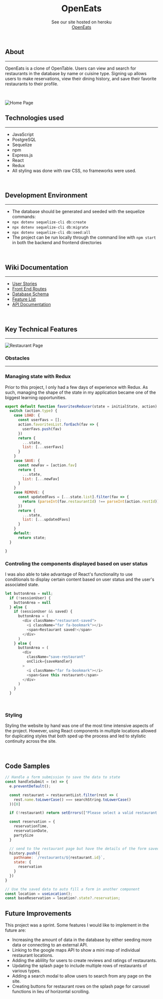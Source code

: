 <h1 align="center">OpenEats</h1>

<p align="center">See our site hosted on heroku
<br><a href="https://openeats-app.herokuapp.com/">OpenEats</a></br></p>
&nbsp

## About

---

OpenEats is a clone of OpenTable. Users can view and search for restaurants in the database 
by name or cuisine type. Signing up allows users to make reservations, view their dining history, and
save their favorite restaurants to their profile.

<p>&nbsp;</p>

![Home Page](./readme-assets/96C205EF-4829-4739-91C5-687A7BF54FC5_1_105_c.jpeg)

## Technologies used

---

- JavaScript
- PostgreSQL
- Sequelize
- npm
- Express.js
- React
- Redux
- All styling was done with raw CSS, no frameworks were used.
<p>&nbsp;</p>

## Development Environment

---

- The database should be generated and seeded with the sequelize commands:
- `npx dotenv sequelize-cli db:create`
- `npx dotenv sequelize-cli db:migrate`
- `npx dotenv sequelize-cli db:seed:all`
- The project can be run locally through the command line with `npm start` in both the backend and frontend directories
<p>&nbsp;</p>

## Wiki Documentation

---

- [User Stories](https://github.com/sam-hearst/Comic-collection/wiki/User-Stories)
- [Front End Routes](https://github.com/KevKodes/open-eats/wiki/Frontend-Routes)
- [Database Schema](https://drawsql.app/aaprojects/diagrams/openeats)
- [Feature List](https://github.com/KevKodes/open-eats/wiki/Features)
- [API Documentation](https://github.com/KevKodes/open-eats/wiki/API-Documentation)
<p>&nbsp;</p>

## Key Technical Features

---

![Restaurant Page](./readme-assets/A4E0F1B8-273E-463A-A6E0-9B42B0D2BB48_1_105_c.jpeg)

### Obstacles

---


### Managing state with Redux
Prior to this project, I only had a few days of experience with Redux. As such, managing the shape of the state in my 
application became one of the biggest learning opportunities.

```javascript
export default function favoritesReducer(state = initialState, action) {
  switch (action.type) {
    case LOAD: {
      const userFavs = [];
      action.favoritesList.forEach(fav => {
        userFavs.push(fav)
      })
      return {
        ...state,
        list: [...userFavs]
      }
    }
    case SAVE: {
      const newFav = [action.fav]
      return {
        ...state,
        list: [...newFav]
      }
    }
    case REMOVE: {
      const updatedFavs = [...state.list].filter(fav => {
        return (parseInt(fav.restaurantId) !== parseInt(action.restId))
      })
      return {
        ...state,
        list: [...updatedFavs]
      }
    }
    default:
      return state;
  }

}
```


### Controling the components displayed based on user status
I was also able to take advantage of React's functionality to use conditionals
to display certain content based on user status and the user's associated state.

```javascript
let buttonArea = null;
  if (!sessionUser) {
    buttonArea = null
  } else {
    if (sessionUser && saved) {
      buttonArea = (
        <div className="restaurant-saved">
          <i className="far fa-bookmark"></i>
          <span>Restaurant saved!</span>
        </div>
      )
    } else {
      buttonArea = (
        <div
          className="save-restaurant"
          onClick={saveHandler}
        >
          <i className="far fa-bookmark"></i>
          <span>Save this restaurant</span>
        </div>
      )
    }
  }
```

<p>&nbsp;</p>

### Styling

Styling the website by hand was one of the most time intensive aspects of the
project. However, using React components in multiple locations allowed for 
duplicating styles that both sped up the process and led to stylistic 
continuity across the site.

<p>&nbsp;</p>

## Code Samples

```javascript
// Handle a form submission to save the data to state
const handleSubmit = (e) => {
  e.preventDefault();

  const restaurant = restaurantList.filter(rest => (
    rest.name.toLowerCase() === searchString.toLowerCase()
  ))[0]

  if (!restaurant) return setErrors(["Please select a valid restaurant name."])

  const reservation = {
    reservationTime,
    reservationDate,
    partySize
  }

  // send to the restaurant page but have the details of the form saved
  history.push({
    pathname: `/restaurants/${restaurant.id}`,
    state: {
      reservation
    }
  })
}

// Use the saved data to auto fill a form in another component
const location = useLocation();
const baseReservation = location?.state?.reservation;

```


## Future Improvements

This project was a sprint. Some features I would like to implement in the future are:
- Increasing the amount of data in the database by either seeding more data or connecting to an external API.
- Linking to the google maps API to show a mini map of individual restaurant locations.
- Adding the ablility for users to create reviews and ratings of restaurants.
- Updating the splash page to include multiple rows of restaurants of various types.
- Adding a search modal to allow users to search from any page on the site.
- Creating buttons for restaurant rows on the splash page for carousel functions in lieu of horizontal scrolling.
